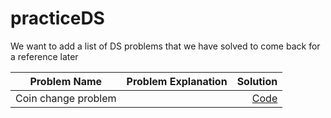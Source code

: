 # practiceDS

We want to add a list of DS problems that we have solved to come back for a reference later

| Problem Name                       | Problem Explanation | Solution |
| -----------------------------------|:-------------------:|---------:|
| Coin change problem                |                     | [Code](DataStructure/src/main/java/com/sunandan/permutation/CoinChangeProblem.java)|
